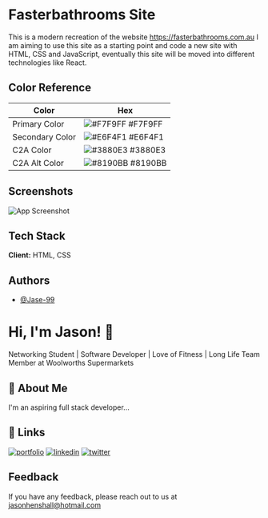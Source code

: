 # Fasterbathrooms Site

This is a modern recreation of the website https://fasterbathrooms.com.au I am aiming to use this site as a starting point and code a new site with HTML, CSS and JavaScript, eventually this site will be moved into different technologies like React.

## Color Reference

| Color           | Hex                                                              |
| --------------- | ---------------------------------------------------------------- |
| Primary Color   | ![#F7F9FF](https://via.placeholder.com/10/F7F9FF?text=+) #F7F9FF |
| Secondary Color | ![#E6F4F1](https://via.placeholder.com/10/E6F4F1?text=+) #E6F4F1 |
| C2A Color       | ![#3880E3](https://via.placeholder.com/10/3880E3?text=+) #3880E3 |
| C2A Alt Color   | ![#8190BB](https://via.placeholder.com/10/8190BB?text=+) #8190BB |

## Screenshots

![App Screenshot](https://via.placeholder.com/468x300?text=App+Screenshot+Here)

## Tech Stack

**Client:** HTML, CSS

## Authors

- [@Jase-99](https://github.com/Jase-99)

# Hi, I'm Jason! 👋

Networking Student | Software Developer | Love of Fitness | Long Life Team Member at Woolworths Supermarkets

## 🚀 About Me

I'm an aspiring full stack developer...

## 🔗 Links

[![portfolio](https://img.shields.io/badge/my_portfolio-000?style=for-the-badge&logo=ko-fi&logoColor=white)](https://katherineoelsner.com/)
[![linkedin](https://img.shields.io/badge/linkedin-0A66C2?style=for-the-badge&logo=linkedin&logoColor=white)](https://www.linkedin.com/)
[![twitter](https://img.shields.io/badge/twitter-1DA1F2?style=for-the-badge&logo=twitter&logoColor=white)](https://twitter.com/)

## Feedback

If you have any feedback, please reach out to us at jasonhenshall@hotmail.com
